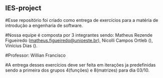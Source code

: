 ## IES-project

#Esse repositório foi criado como entrega de exercícios para a matéria de introdução a engenharia de software.

#Nossa equipe é composta por 3 integrantes sendo: Matheus Rezende Figueiredo (matheus.figueiredo@unioeste.br), Nicolli Campos Ortleb (), Vinícius Dias ().

#Professor: Willian Francisco

#A entrega desses exercícios deve ser feita em iterações ja predefinidas sendo a primeira dos grupos 4(funções) e 8(matrizes) para dia 03/10.

